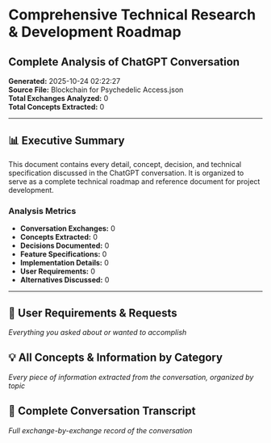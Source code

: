# Comprehensive Technical Research & Development Roadmap
## Complete Analysis of ChatGPT Conversation

**Generated:** 2025-10-24 02:22:27  
**Source File:** Blockchain for Psychedelic Access.json  
**Total Exchanges Analyzed:** 0  
**Total Concepts Extracted:** 0

---

## 📊 Executive Summary

This document contains every detail, concept, decision, and technical specification discussed in the ChatGPT conversation. It is organized to serve as a complete technical roadmap and reference document for project development.

### Analysis Metrics
- **Conversation Exchanges:** 0
- **Concepts Extracted:** 0
- **Decisions Documented:** 0
- **Feature Specifications:** 0
- **Implementation Details:** 0
- **User Requirements:** 0
- **Alternatives Discussed:** 0

---

## 🎯 User Requirements & Requests

*Everything you asked about or wanted to accomplish*

## 💡 All Concepts & Information by Category

*Every piece of information extracted from the conversation, organized by topic*

## 📜 Complete Conversation Transcript

*Full exchange-by-exchange record of the conversation*

